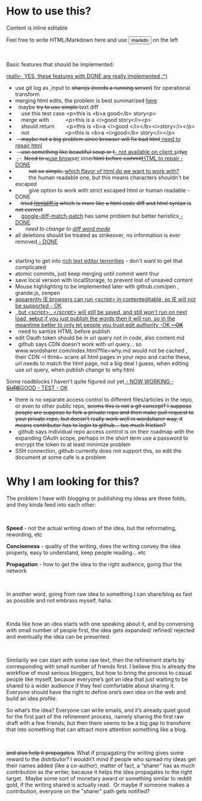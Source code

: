<p></p><h1>How to use this?</h1><p></p>
<p>Content is inline editable</p>
<p>Feel free to write HTML/Markdown here and use <button>markdn</button> on the left</p><p><br></p>
<p>Basic features that should be implemented:</p><ins><p>really<del>&nbsp;</del><ins>, YES, these features with DONE are really implemented :^)<br></ins></p></ins>
<ul>
<li>use git <ins><del></del></ins>log as <ins><ins>&nbsp;</ins></ins>input to <del>sharejs (needs a running server)</del> for operational transform</li><li>merging html edits, the problem is best summarized <a href="http://useless-factor.blogspot.com/2008/01/matching-diffing-and-merging-xml.html">here</a><br></li><li>&nbsp; maybe <del>try to use simple </del>text diff</li><li>&nbsp;&nbsp;&nbsp; use this test case &lt;p&gt;this is &lt;b&gt;a good&lt;/b&gt; story&lt;p&gt; <br></li><li>&nbsp;&nbsp;&nbsp; merge with&nbsp;&nbsp;&nbsp;&nbsp;&nbsp;&nbsp;&nbsp;&nbsp;&nbsp;&nbsp; &lt;p&gt;this is a &lt;i&gt;good story&lt;/i&gt;&lt;p&gt; <br></li><li>&nbsp;&nbsp;&nbsp; should return&nbsp;&nbsp;&nbsp;&nbsp;&nbsp;&nbsp;&nbsp; &lt;p&gt;this is &lt;b&gt;a &lt;i&gt;good &lt;/i&gt;&lt;/b&gt;&lt;i&gt;story&lt;/i&gt;&lt;/p&gt;</li><li>&nbsp;&nbsp;&nbsp; not&nbsp;&nbsp;&nbsp;&nbsp;&nbsp;&nbsp;&nbsp;&nbsp;&nbsp;&nbsp;&nbsp;&nbsp;&nbsp;&nbsp;&nbsp;&nbsp;&nbsp;&nbsp;&nbsp;&nbsp;&nbsp;&nbsp;&nbsp; &lt;p&gt;this is &lt;b&gt;a &lt;i&gt;good&lt;/b&gt; story&lt;/i&gt;&lt;/p&gt;</li><li>&nbsp;<del>&nbsp;&nbsp; maybe not a big problem since browser will fix bad html</del><ins> need to repair html</ins></li><li>&nbsp;<del>&nbsp;&nbsp; use something like beautiful soup or t</del><ins>- not available on client s</ins>id<del>y</del><ins>e</ins><br></li><li>&nbsp;<del><ins> </ins></del>&nbsp;<del> </del>&nbsp; <del>Need to u</del><ins>use brow</ins>se<ins>r</ins> inner<del>html before commit</del><ins>HTML to repair - DONE<br></ins></li><li>&nbsp;&nbsp;&nbsp;<del><ins></ins></del>&nbsp;&nbsp;&nbsp;&nbsp;&nbsp; <del>not so simple, </del><ins><ins></ins>which flavor of html do we want to work with<ins>?</ins></ins></li><li>&nbsp;&nbsp;&nbsp;&nbsp;&nbsp;&nbsp;&nbsp;&nbsp; the human readable one, but this means characters shouldn't be escaped</li><li>&nbsp;&nbsp;&nbsp;&nbsp;&nbsp;&nbsp;&nbsp;&nbsp; give option to work with strict escaped html or human readable - DONE<br></li><li>&nbsp;&nbsp;&nbsp;<del> tried <a href="https://github.com/tnwinc/htmldiff.js">htmldiff.js</a> which is more like a html code diff and html syntax is not correct</del></li><li>&nbsp;&nbsp;&nbsp; <a href="https://github.com/cosmiclattes/htmlDiff">google-diff-match-patch</a> has same problem but better heristics<ins> - DONE<ins><del><br></del></ins><ins></ins></ins></li><li>&nbsp;&nbsp;&nbsp;&nbsp;&nbsp;&nbsp; <em>need to change to <a href="https://code.google.com/p/google-diff-match-patch/wiki/LineOrWordDiffs">diff word mode</a></em><br></li>
<li>all deletions should be treated as strikeover, no information is ever removed<ins> - DONE<ins><del><del><del><br></del><ins><del><br></del></ins></del><ins><del><br></del></ins></del></ins><ins><del></del></ins><ins></ins></ins><ins><ins></ins></ins></li><li>starting to get into <a href="http://socialcompare.com/en/comparison/javascript-online-rich-text-editors">rich text editor terrorities</a> - don't want to get that complicated<br></li><li>atomic commits, just keep merging until commit went thur<br></li><li>save local version with localStorage, to prevent lost of unsaved content</li>
<li>Mouse highlighting to be implemented later with github.com/pen , grande.js, zenpen</li><li><ins><ins>apparently IE browsers <a href="https://github.com/xing/wysihtml5/wiki/Security">can run &lt;script&gt;</a> in contenteditable, so IE will not be supported<ins> - OK</ins><del><del><br></del></del></ins></ins></li><li><ins>&nbsp; but &lt;script&gt;...&lt;/script&gt; will still be saved, and <ins>still won't </ins>run on next load, <del>so</del><ins>but if you just publish the words then it will run, so in the meantime</ins> better to only let people you trust edit authority<ins><ins> -OK </ins></ins><del><del></del><ins> - OK<del> </del></ins><br><ins></ins></del></ins><ins></ins></li><li>&nbsp; need to santize HTML before publish<br></li><li>edit Oauth token should be in url query not in code, also content.md</li><li>&nbsp; github says CDN doesn't work with url query... so www.wordsharer.com/index.html?file=why.md would not be cached , their CDN ~I think~ scans all html pages in your repo and cache these, url needs to match the html page, not a big deal I guess, when editing use url query, when publish change to why.html</li>
</ul>
<p>Some roadblocks I haven't quite figured out yet<ins> - NOW WORKING</ins><ins> - <del>SURE</del><ins>GOOD</ins></ins><ins> - TEST</ins><ins> - OK<br></ins></p>
<ul>
<li>there is no separate access control to different files/articles in the repo, or even to other public repo, <del>seems this is not a git concept?  I suppose people are suppose to fork a private repo and then make pull request to your private repo, but doesn't really work well in wordsharer way, it means contributor has to login to github... too much friction?</del></li><li>&nbsp; github says individual repo access control is on their roadmap with the expanding OAuth scope, perhaps in the short term use a password to encrypt the token to at least minimize problem</li><li>SSH connection, github currently does not support this, so edit the document at some cafe is a problem<br></li>
</ul>
<h1>Why I am looking for this?</h1>
<p>The problem I have with blogging or publishing my ideas are three folds, and they kinda feed into each other:</p><p><br></p>
<p><strong>Speed</strong> - not the actual writing down of the idea, but the reformating, rewording, etc</p>
<p><strong>Conciseness</strong> - quality of the writing, does the writing convey the idea properly, easy to understand, keep people reading… etc</p>
<p><strong>Propagation</strong> - how to get the idea to the right audience, going thur the network</p><p><br></p>
<p>In another word, going from raw idea to something I can share/blog as fast as possible and not embrass myself, haha. <br></p><p><br></p><p>Kinda like how an idea starts with one speaking about it, and by conversing with small number of people first, the idea gets expanded/ refined/ rejected and eventually the idea can be presented.</p><p><br></p>
<p>Similarily we can start with some raw text, then the refinement starts by corresponding with small number of friends first.
I believe this is already the workflow of most serious bloggers, but how to bring the process to casual people like myself, because everyone’s got an idea that just waiting to be shared to a wider audience if they feel comfortable about sharing it. Everyone should have the right to define one’s own idea on the web and build an idea profile.</p>
<p>So what’s the idea?
Everyone can write emails, and it’s already quiet good for the first part of the refinement process, namely sharing the first raw draft with a few friends; but then there seems to be a big gap to transform that into something that can attract more attention something like a blog.</p><p><br></p>
<p><del>and also help it propagates.</del>
What if propagating the writing gives some reward to the distributor? I wouldn’t mind if people who spread my ideas get their names added (like a co-author), matter of fact, a “sharer” has as much contribution as the writer, because it helps the idea propagates to the right target.&nbsp; Maybe some sort of monetary award or something similar to reddit gold, if the writing shared is actually read.&nbsp; Or maybe if someone makes a contribution, everyone on the "sharer" path gets notified?<br></p>
